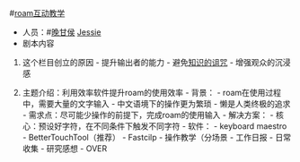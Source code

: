 
#[roam互动教学](roam互动教学.md)
- 人员：#[晚甘侯](晚甘侯.md) [Jessie](Jessie.md)
- 剧本内容
    
1. 这个栏目创立的原因
        - 提升输出者的能力
        - 避免[知识的诅咒](知识的诅咒.md)
        - 增强观众的沉浸感
    
2. 主题介绍：利用效率软件提升roam的使用效率
        - 背景：
            - roam在使用过程中，需要大量的文字输入
            - 中文语境下的操作更为繁琐
            - 懒是人类终极的追求
        - 需求点：尽可能少操作的前提下，完成roam的使用输入
        - 解决方案：
            - 核心：预设好字符，在不同条件下触发不同字符
            - 软件：
                - keyboard maestro 
                - BetterTouchTool（推荐）
                - Fastcilp
            - 操作教学（分场景
                - 工作日报
                - 日常收集
                - 研究感想
        - OVER
